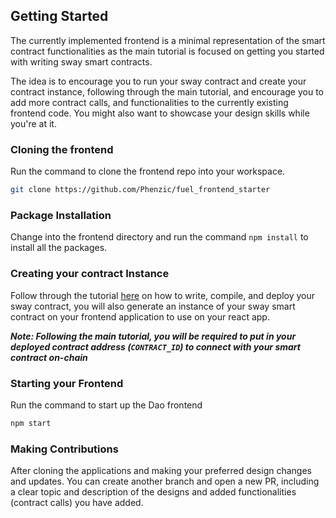 ## Getting Started

The currently implemented frontend is a minimal representation of the smart contract functionalities as the main tutorial is focused on getting you started with writing sway smart contracts.

The idea is to encourage you to run your sway contract and create your contract instance, following through the main tutorial, and encourage you to add more contract calls, and functionalities to the currently existing frontend code. You might also want to showcase your design skills while you're at it.

### Cloning the frontend
Run the command to clone the frontend repo into your workspace.

```bash
git clone https://github.com/Phenzic/fuel_frontend_starter
```


### Package Installation
Change into the frontend directory and run the command `npm install` to install all the packages.

### Creating your contract Instance
Follow through the tutorial [here](https://github.com/Phenzic/blabalbal) on how to write, compile, and deploy your sway contract, you will also generate an instance of your sway smart contract on your frontend application to use on your react app.

***Note: Following the main tutorial, you will be required to put in your deployed contract address (`CONTRACT_ID`) to connect with your smart contract on-chain***


### Starting your Frontend
Run the command to start up the Dao frontend
```bash
npm start
```

### Making Contributions
After cloning the applications and making your preferred design changes and updates.
You can create another branch and open a new PR, including a clear topic and description of the designs and added functionalities (contract calls) you have added.  

